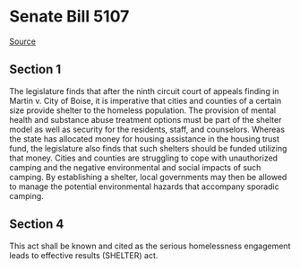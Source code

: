 # Senate Bill 5107

[Source](http://lawfilesext.leg.wa.gov/biennium/2021-22/Xml/Bills/Senate%20Bills/5107.xml)
## Section 1
The legislature finds that after the ninth circuit court of appeals finding in Martin v. City of Boise, it is imperative that cities and counties of a certain size provide shelter to the homeless population. The provision of mental health and substance abuse treatment options must be part of the shelter model as well as security for the residents, staff, and counselors. Whereas the state has allocated money for housing assistance in the housing trust fund, the legislature also finds that such shelters should be funded utilizing that money. Cities and counties are struggling to cope with unauthorized camping and the negative environmental and social impacts of such camping. By establishing a shelter, local governments may then be allowed to manage the potential environmental hazards that accompany sporadic camping.

## Section 4
This act shall be known and cited as the serious homelessness engagement leads to effective results (SHELTER) act.
